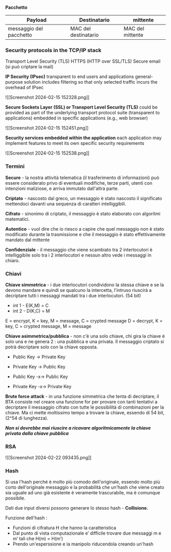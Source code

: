 **Pacchetto**

| Payload | Destinatario | mittente |
| ---- | ---- | ---- |
| messaggio del pacchetto | MAC del destinatario | MAC del mittente |

### Security protocols in the TCP/IP stack

Transport Level Security (TLS)
HTTPS (HTTP over SSL/TLS)
Secure email (si può criptare la mail)

**IP Security (IPsec)**
transparent to end users and applications general-purpose solution includes filtering so that only selected traffic incurs the overhead of IPsec

![[Screenshot 2024-02-15 152328.png]]

**Secure Sockets Layer (SSL) or Transport Level Security (TLS)** could be provided as part of the underlying transport protocol suite (transparent to applications)
embedded in specific applications (e.g., web browser)

![[Screenshot 2024-02-15 152451.png]]

**Security services embedded within the application**
each application may implement features to meet its own specific security requirements

![[Screenshot 2024-02-15 152538.png]]
### Termini

**Secure** - la nostra attività telematica (il trasferimento di informazioni) può essere considerato privo di eventuali modifiche, terze parti, utenti con intenzioni maliziose, e arriva immutato dall'altra parte.

**Criptato** - nascosto dal greco, un messaggio è stato nascosto il significato mettendoci davanti una sequenza di caratteri intelliggibili.

**Cifrato** - sinonimo di criptato, il messaggio è stato elaborato con algoritmi matematici.

**Autentico** - vuol dire che io riesco a capire che quel messaggio non è stato modificato durante la trasmissione e che il messaggio è stato effettivamente mandato dal mittente

**Confidenziale** - il messaggio che viene scambiato tra 2 interlocutori è intelliggibile solo tra i 2 interlocutori e nessun altro vede i messaggi in chiaro.
### Chiavi

**Chiave simmetrica** - i due interlocutori condividono la stessa chiave e se la devono mandare e quindi se qualcuno la intercetta, l'intruso riuscirà a decriptare tutti i messaggi mandati tra i due interlocutori. (54 bit)

- int 1 - E(K,M) = C 
- int 2 - D(K,C) = M

E = encrypt, K = key, M = message, C = crypted message
D = decrypt, K = key, C = crypted message, M = message

**Chiave asimmetrica/pubblica** - non c'è una solo chiave, chi gira la chiave è solo una e ne genera 2 : una pubblica e una privata. Il messaggio criptato si potrà decriptare solo con la chiave opposta.

- Public Key -> Private Key 
- Private Key -> Public Key

- Public Key -x-> Public Key 
- Private Key -x-> Private Key

**Brute force attack** - in una funzione simmetrica che tenta di decriptare, il BTA consiste nel creare una funzione for per provare con tanti tentativi a decriptare il messaggio cifrato con tutte le possibilità di combinazioni per la chiave. Ma ci mette moltissimo tempo a trovare la chiave, essendo di 54 bit, (2^54 di lunghezza).

***Non si dovrebbe mai riuscire a ricavare algoritmicamente la chiave privata dalla chiave pubblica***
### RSA

![[Screenshot 2024-02-22 093435.png]]
### Hash

Si usa l'hash perché è molto più comodo dell'originale, essendo molto più corto dell'originale messaggio e la probabilità che un'hash che viene creato sia uguale ad uno già esistente è veramente trascurabile, ma è comunque possibile.

Dati due input diversi possono generare lo stesso hash - **Collisione.**

Funzione dell'hash : 
- Funzioni di cifratura H che hanno la caratteristica 
- Dal punto di vista computazionale e’ difficile trovare due messaggi m e m’ tali che H(m) = H(m’)
- Prendo un'esperssione e la manipolo riducendola creando un'hash
